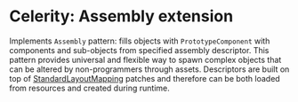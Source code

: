# Celerity: Assembly extension

Implements `Assembly` pattern: fills objects with `PrototypeComponent` with components and sub-objects
from specified assembly descriptor. This pattern provides universal and flexible way to spawn complex
objects that can be altered by non-programmers through assets. Descriptors are built on top of 
[StandardLayoutMapping](../../../../../Service/StandardLayoutMapping/README.md) patches and therefore
can be both loaded from resources and created during runtime.

